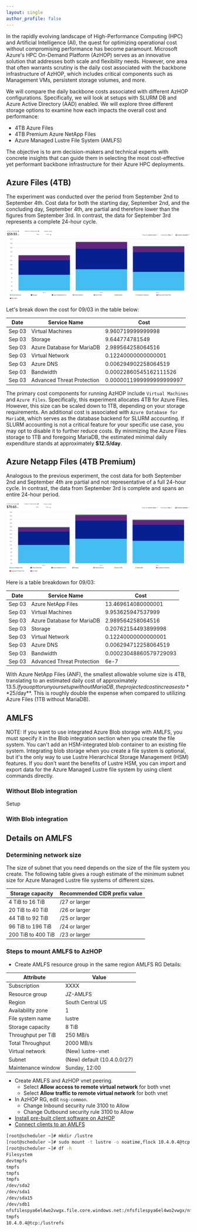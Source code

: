 ```yaml
---
layout: single
author_profile: false
---
```


In the rapidly evolving landscape of High-Performance Computing (HPC) and Artificial Intelligence (AI), the quest for optimizing operational cost without compromising performance has become paramount. Microsoft Azure's HPC On-Demand Platform (AzHOP) serves as an innovative solution that addresses both scale and flexibility needs. However, one area that often warrants scrutiny is the daily cost associated with the backbone infrastructure of AzHOP, which includes critical components such as Management VMs, persistent storage volumes, and more.

We will compare the daily backbone costs associated with different AzHOP configurations. Specifically, we will look at setups with SLURM DB and Azure Active Directory (AAD) enabled. We will explore three different storage options to examine how each impacts the overall cost and performance: 
- 4TB Azure Files
- 4TB Premium Azure NetApp Files
- Azure Managed Lustre File System (AMLFS)  

The objective is to arm decision-makers and technical experts with concrete insights that can guide them in selecting the most cost-effective yet performant backbone infrastructure for their Azure HPC deployments.

## Azure Files (4TB)
The experiment was conducted over the period from September 2nd to September 4th. Cost data for both the starting day, September 2nd, and the concluding day, September 4th, are partial and therefore lower than the figures from September 3rd. In contrast, the data for September 3rd represents a complete 24-hour cycle.   
  
![Figure_1](https://raw.githubusercontent.com/JingchaoZhang/JingchaoZhang.github.io/master/_posts/2023-09-02-figures/AF-daily.png)  
  
Let's break down the cost for 09/03 in the table below:  
  
| Date     | Service Name                 | Cost                |
|----------|------------------------------|---------------------|
| Sep 03   | Virtual Machines            | 9.960719999999998  |
| Sep 03   | Storage                      | 9.644774781549     |
| Sep 03   | Azure Database for MariaDB   | 2.989564258064516  |
| Sep 03   | Virtual Network              | 0.12240000000000001|
| Sep 03   | Azure DNS                    | 0.006294902258064519|
| Sep 03   | Bandwidth                    | 0.00022860545162111526|
| Sep 03   | Advanced Threat Protection   | 0.0000011999999999999997|

The primary cost components for running AzHOP include `Virtual Machines` and `Azure Files`. Specifically, this experiment allocates 4TB for Azure Files. However, this size can be scaled down to 1TB, depending on your storage requirements. An additional cost is associated with `Azure Database for MariaDB`, which serves as the database backend for SLURM accounting. If SLURM accounting is not a critical feature for your specific use case, you may opt to disable it to further reduce costs. By minimizing the Azure Files storage to 1TB and foregoing MariaDB, the estimated minimal daily expenditure stands at approximately **$12.5/day**.

## Azure Netapp Files (4TB Premium)
Analogous to the previous experiment, the cost data for both September 2nd and September 4th are partial and not representative of a full 24-hour cycle. In contrast, the data from September 3rd is complete and spans an entire 24-hour period.  
  
![Figure_3](https://raw.githubusercontent.com/JingchaoZhang/JingchaoZhang.github.io/master/_posts/2023-09-02-figures/ANF-daily.png)  
  
Here is a table breakdown for 09/03:  
  
| Date     | Service Name               | Cost             |
|----------|----------------------------|------------------|
| Sep 03   | Azure NetApp Files         | 13.469614080000001 |
| Sep 03   | Virtual Machines           | 9.953625947537999 |
| Sep 03   | Azure Database for MariaDB | 2.989564258064516 |
| Sep 03   | Storage                    | 0.20762154493899998 |
| Sep 03   | Virtual Network            | 0.12240000000000001 |
| Sep 03   | Azure DNS                  | 0.006294712258064519 |
| Sep 03   | Bandwidth                  | 0.00023048860579729093 |
| Sep 03   | Advanced Threat Protection | 6e-7 |

With Azure NetApp Files (ANF), the smallest allowable volume size is 4TB, translating to an estimated daily cost of approximately $13.5. If you opt to run your setup without MariaDB, the projected cost increases to **$25/day**. This is roughly double the expense when compared to utilizing Azure Files (1TB without MariaDB).  

## AMLFS
NOTE: If you want to use integrated Azure Blob storage with AMLFS, you must specify it in the Blob integration section when you create the file system. You can't add an HSM-integrated blob container to an existing file system. Integrating blob storage when you create a file system is optional, but it's the only way to use Lustre Hierarchical Storage Management (HSM) features. If you don't want the benefits of Lustre HSM, you can import and export data for the Azure Managed Lustre file system by using client commands directly.

### Without Blob integration
Setup  



### With Blob integration










## Details on AMLFS
### Determining network size
The size of subnet that you need depends on the size of the file system you create. The following table gives a rough estimate of the minimum subnet size for Azure Managed Lustre file systems of different sizes.
  
| Storage capacity     | Recommended CIDR prefix value |
|----------------------|-------------------------------|
| 4 TiB to 16 TiB      | /27 or larger                 |
| 20 TiB to 40 TiB     | /26 or larger                 |
| 44 TiB to 92 TiB     | /25 or larger                 |
| 96 TiB to 196 TiB    | /24 or larger                 |
| 200 TiB to 400 TiB   | /23 or larger                 |

### Steps to mount AMLFS to AzHOP
- Create AMLFS resource group in the same region
AMLFS RG Details:
  
| Attribute                | Value                           |
|--------------------------|---------------------------------|
| Subscription             | XXXX          |
| Resource group           | JZ-AMLFS                        |
| Region                   | South Central US                |
| Availability zone        | 1                               |
| File system name         | lustre                          |
| Storage capacity         | 8 TiB                           |
| Throughput per TiB       | 250 MB/s                        |
| Total Throughput         | 2000 MB/s                       |
| Virtual network          | (New) lustre-vnet               |
| Subnet                   | (New) default (10.4.0.0/27)      |
| Maintenance window       | Sunday, 12:00                   |  
  
- Create AMLFS and AzHOP vnet peering.
  - Select **Allow access to remote virtual network** for both vnet
  - Select **Allow traffic to remote virtual network** for both vnet
- In AzHOP RG, edit `nsg-common`.
  - Change Inbound security rule 3100 to Allow
  - Change Outbound security rule 3100 to Allow
- [Install pre-built client software on AzHOP](https://learn.microsoft.com/en-us/azure/azure-managed-lustre/client-install?source=recommendations&pivots=centos-7)
- [Connect clients to an AMLFS](https://learn.microsoft.com/en-us/azure/azure-managed-lustre/connect-clients)
  
```bash
[root@scheduler ~]# mkdir /lustre
[root@scheduler ~]# sudo mount -t lustre -o noatime,flock 10.4.0.4@tcp:/lustrefs /lustre
[root@scheduler ~]# df -h
Filesystem                                                                    Size  Used Avail Use% Mounted on
devtmpfs                                                                      3.9G     0  3.9G   0% /dev
tmpfs                                                                         3.9G     0  3.9G   0% /dev/shm
tmpfs                                                                         3.9G  417M  3.5G  11% /run
tmpfs                                                                         3.9G     0  3.9G   0% /sys/fs/cgroup
/dev/sda2                                                                      30G  3.6G   26G  13% /
/dev/sda1                                                                     494M   74M  421M  15% /boot
/dev/sda15                                                                    495M   12M  484M   3% /boot/efi
/dev/sdb1                                                                      16G   45M   15G   1% /mnt/resource
nfsfilespya6el4wo2vwgx.file.core.windows.net:/nfsfilespya6el4wo2vwgx/nfshome  1.0T     0  1.0T   0% /clusterhome
tmpfs                                                                         783M     0  783M   0% /run/user/1000
10.4.0.4@tcp:/lustrefs                                                        8.0T  1.3M  7.6T   1% /lustre
```
